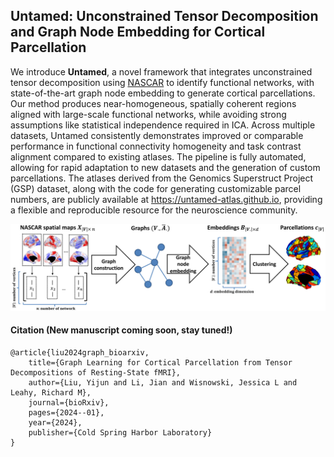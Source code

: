 ## Untamed: Unconstrained Tensor Decomposition and Graph Node Embedding for Cortical Parcellation


We introduce **Untamed**, a novel framework that integrates unconstrained tensor decomposition using [NASCAR](https://silencer1127.github.io/software/NASCAR/nascar_main) to identify functional networks, with state-of-the-art graph node embedding to generate cortical parcellations. Our method produces near-homogeneous, spatially coherent regions aligned with large-scale functional networks, while avoiding strong assumptions like statistical independence required in ICA. Across multiple datasets, Untamed consistently demonstrates improved or comparable performance in functional connectivity homogeneity and task contrast alignment compared to existing atlases. The pipeline is fully automated, allowing for rapid adaptation to new datasets and the generation of custom parcellations. The atlases derived from the Genomics Superstruct Project (GSP) dataset, along with the code for generating customizable parcel numbers, are publicly available at https://untamed-atlas.github.io, providing a flexible and reproducible resource for the neuroscience community.

![Untamed Framework](./figs/untamed_framework.jpg)

#### Citation (New manuscript coming soon, stay tuned!)
```
@article{liu2024graph_bioarxiv,
    title={Graph Learning for Cortical Parcellation from Tensor Decompositions of Resting-State fMRI},
    author={Liu, Yijun and Li, Jian and Wisnowski, Jessica L and Leahy, Richard M},
    journal={bioRxiv},
    pages={2024--01},
    year={2024},
    publisher={Cold Spring Harbor Laboratory}
}
```

